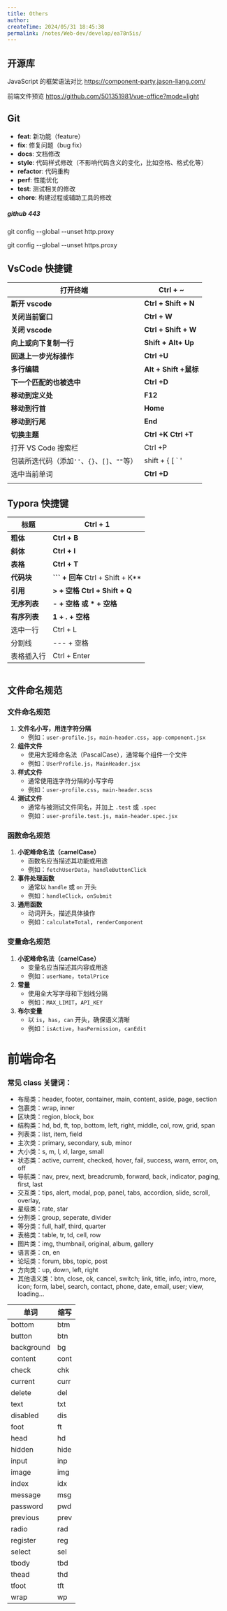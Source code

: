 ```yaml
---
title: Others
author:
createTime: 2024/05/31 18:45:38
permalink: /notes/Web-dev/develop/ea78n5is/
---
```

## 开源库

JavaScript 的框架语法对比
https://component-party.jason-liang.com/

前端文件预览
https://github.com/501351981/vue-office?mode=light

## Git

- **feat**: 新功能（feature）
- **fix**: 修复问题（bug fix）
- **docs**: 文档修改
- **style**: 代码样式修改（不影响代码含义的变化，比如空格、格式化等）
- **refactor**: 代码重构
- **perf**: 性能优化
- **test**: 测试相关的修改
- **chore**: 构建过程或辅助工具的修改

##### github 443

git config --global --unset http.proxy

git config --global --unset https.proxy

## VsCode 快捷键

| 打开终端                                     | Ctrl + ~              |
| -------------------------------------------- | --------------------- |
| **新开 vscode**                              | **Ctrl + Shift + N**  |
| **关闭当前窗口**                             | **Ctrl + W**          |
| **关闭 vscode**                              | **Ctrl + Shift + W**  |
| **向上或向下复制一行**                       | **Shift + Alt+ Up**   |
| **回退上一步光标操作**                       | **Ctrl +U**           |
| **多行编辑**                                 | **Alt + Shift +鼠标** |
| **下一个匹配的也被选中**                     | **Ctrl +D**           |
| **移动到定义处**                             | **F12**               |
| **移动到行首**                               | **Home**              |
| **移动到行尾**                               | **End**               |
| **切换主题**                                 | **Ctrl +K Ctrl +T**   |
| 打开 VS Code 搜索栏                          | Ctrl +P               |
| 包装所选代码（添加`''`、`{}`、`[]`、`""`等） | shift + { [ ` '       |
| 选中当前单词                                 | **Ctrl +D**           |
|                                              |                       |

## Typora 快捷键

| 标题         | Ctrl + 1                            |
| ------------ | ----------------------------------- |
| **粗体**     | **Ctrl + B**                        |
| **斜体**     | **Ctrl + I**                        |
| **表格**     | **Ctrl + T**                        |
| **代码块**   | **``` + 回车** Ctrl + Shift + K\*\* |
| **引用**     | **> + 空格 Ctrl + Shift + Q**       |
| **无序列表** | **- + 空格 或 \* + 空格**           |
| **有序列表** | **1 + . + 空格**                    |
| 选中一行     | Ctrl + L                            |
| 分割线       | --- + 空格                          |
| 表格插入行   | Ctrl + Enter                        |

```

```

## 文件命名规范

### 文件命名规范

1. **文件名小写，用连字符分隔**
   - 例如：`user-profile.js`，`main-header.css`，`app-component.jsx`
2. **组件文件**
   - 使用大驼峰命名法（PascalCase），通常每个组件一个文件
   - 例如：`UserProfile.js`，`MainHeader.jsx`
3. **样式文件**
   - 通常使用连字符分隔的小写字母
   - 例如：`user-profile.css`，`main-header.scss`
4. **测试文件**
   - 通常与被测试文件同名，并加上 `.test` 或 `.spec`
   - 例如：`user-profile.test.js`，`main-header.spec.jsx`

### 函数命名规范

1. **小驼峰命名法（camelCase）**
   - 函数名应当描述其功能或用途
   - 例如：`fetchUserData`，`handleButtonClick`
2. **事件处理函数**
   - 通常以 `handle` 或 `on` 开头
   - 例如：`handleClick`，`onSubmit`
3. **通用函数**
   - 动词开头，描述具体操作
   - 例如：`calculateTotal`，`renderComponent`

### 变量命名规范

1. **小驼峰命名法（camelCase）**
   - 变量名应当描述其内容或用途
   - 例如：`userName`，`totalPrice`
2. **常量**
   - 使用全大写字母和下划线分隔
   - 例如：`MAX_LIMIT`，`API_KEY`
3. **布尔变量**
   - 以 `is`，`has`，`can` 开头，确保语义清晰
   - 例如：`isActive`，`hasPermission`，`canEdit`

# **前端命名**

### 常见 class 关键词：

- 布局类：header, footer, container, main, content, aside, page, section
- 包裹类：wrap, inner
- 区块类：region, block, box
- 结构类：hd, bd, ft, top, bottom, left, right, middle, col, row, grid, span
- 列表类：list, item, field
- 主次类：primary, secondary, sub, minor
- 大小类：s, m, l, xl, large, small
- 状态类：active, current, checked, hover, fail, success, warn, error, on, off
- 导航类：nav, prev, next, breadcrumb, forward, back, indicator, paging, first, last
- 交互类：tips, alert, modal, pop, panel, tabs, accordion, slide, scroll, overlay,
- 星级类：rate, star
- 分割类：group, seperate, divider
- 等分类：full, half, third, quarter
- 表格类：table, tr, td, cell, row
- 图片类：img, thumbnail, original, album, gallery
- 语言类：cn, en
- 论坛类：forum, bbs, topic, post
- 方向类：up, down, left, right
- 其他语义类：btn, close, ok, cancel, switch; link, title, info, intro, more, icon; form, label, search, contact, phone, date, email, user; view, loading...

| 单词       | 缩写 |
| ---------- | ---- |
| bottom     | btm  |
| button     | btn  |
| background | bg   |
| content    | cont |
| check      | chk  |
| current    | curr |
| delete     | del  |
| text       | txt  |
| disabled   | dis  |
| foot       | ft   |
| head       | hd   |
| hidden     | hide |
| input      | inp  |
| image      | img  |
| index      | idx  |
| message    | msg  |
| password   | pwd  |
| previous   | prev |
| radio      | rad  |
| register   | reg  |
| select     | sel  |
| tbody      | tbd  |
| thead      | thd  |
| tfoot      | tft  |
| wrap       | wp   |
